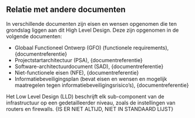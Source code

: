 ## Relatie met andere documenten

In verschillende documenten zijn eisen en wensen opgenomen die ten grondslag liggen aan dit High Level Design. Deze zijn opgenomen in de volgende documenten:

* Globaal Functioneel Ontwerp (GFO) (functionele requirements), {documentreferentie}
* Projectstartarchitectuur (PSA), {documentreferentie}
* Software-architectuurdocument (SAD), {documentreferentie}
* Niet-functionele eisen (NFE), {documentreferentie}
* Informatiebeveiligingsplan (bevat eisen en wensen en mogelijk maatregelen tegen informatiebeveiligingsrisico’s), {documentreferentie}

Het Low Level Design (LLD) beschrijft elk sub-component van de infrastructuur op een gedetailleerder niveau, zoals de instellingen van routers en firewalls.
{IS ER NIET ALTIJD, NIET IN STANDAARD LIJST}
